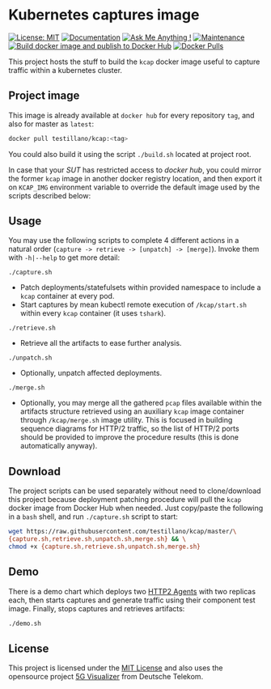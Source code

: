 # Kubernetes captures image

[![License: MIT](https://img.shields.io/badge/License-MIT-yellow.svg)](https://opensource.org/licenses/MIT)
[![Documentation](https://codedocs.xyz/testillano/kcap.svg)](https://codedocs.xyz/testillano/kcap/index.html)
[![Ask Me Anything !](https://img.shields.io/badge/Ask%20me-anything-1abc9c.svg)](https://github.com/testillano)
[![Maintenance](https://img.shields.io/badge/Maintained%3F-yes-green.svg)](https://github.com/testillano/kcap/graphs/commit-activity)
[![Build docker image and publish to Docker Hub](https://github.com/testillano/kcap/actions/workflows/docker-publish.yml/badge.svg)](https://github.com/testillano/kcap/actions/workflows/docker-publish.yml)
[![Docker Pulls](https://img.shields.io/docker/pulls/testillano/kcap.svg)](https://github.com/testillano/kcap/pkgs/container/kcap)

This project hosts the stuff to build the `kcap` docker image useful to capture traffic within a kubernetes cluster.

## Project image

This image is already available at `docker hub` for every repository `tag`, and also for master as `latest`:

```bash
docker pull testillano/kcap:<tag>
```

You could also build it using the script `./build.sh` located at project root.

In case that your *SUT* has restricted access to *docker hub*, you could mirror the former `kcap` image in another docker registry location, and then export it on `KCAP_IMG` environment variable to override the default image used by the scripts described below:

## Usage

You may use the following scripts to complete 4 different actions in a natural order (`capture -> retrieve -> [unpatch] -> [merge]`). Invoke them with `-h|--help` to get more detail:

`./capture.sh`

* Patch deployments/statefulsets within provided namespace to include a `kcap` container at every pod.
* Start captures by mean kubectl remote execution of `/kcap/start.sh` within every `kcap` container (it uses `tshark`).

`./retrieve.sh`

* Retrieve all the artifacts to ease further analysis.

`./unpatch.sh`

* Optionally, unpatch affected deployments.

`./merge.sh`

* Optionally, you may merge all the gathered `pcap` files available within the artifacts structure retrieved using an auxiliary `kcap` image container through `/kcap/merge.sh` image utility. This is focused in building sequence diagrams for HTTP/2 traffic, so the list of HTTP/2 ports should be provided to improve the procedure results (this is done automatically anyway).

## Download

The project scripts can be used separately without need to clone/download this project because deployment patching procedure will pull the `kcap` docker image from Docker Hub when needed. Just copy/paste the following in a `bash` shell, and run `./capture.sh` script to start:

```bash
wget https://raw.githubusercontent.com/testillano/kcap/master/\
{capture.sh,retrieve.sh,unpatch.sh,merge.sh} && \
chmod +x {capture.sh,retrieve.sh,unpatch.sh,merge.sh}
```

## Demo

There is a demo chart which deploys two [HTTP2 Agents](https://github.com/testillano/h2agent) with two replicas each, then starts captures and generate traffic using their component test image. Finally, stops captures and retrieves artifacts:

```bash
./demo.sh
```

## License

This project is licensed under the [MIT License](http://opensource.org/licenses/MIT) and also uses the opensource project [5G Visualizer](https://github.com/telekom/5g-trace-visualizer/blob/master/LICENSE) from Deutsche Telekom.


